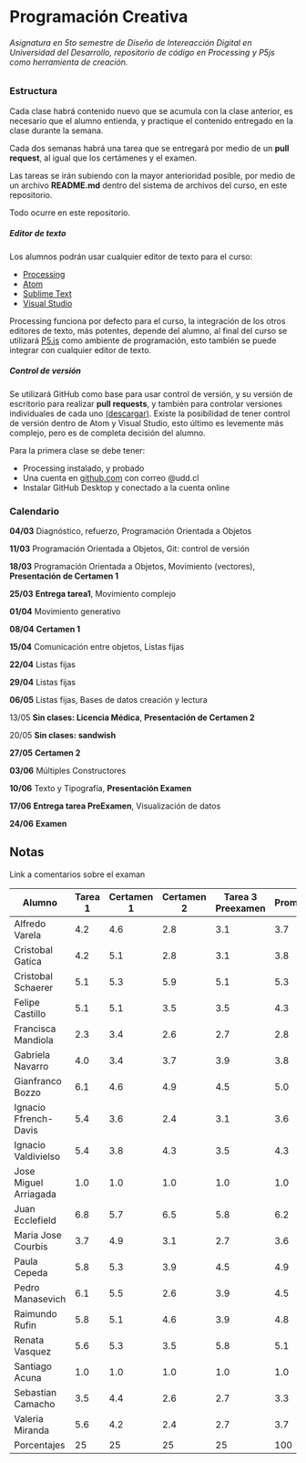 # Programación Creativa
###### Asignatura en 5to semestre de Diseño de Intereacción Digital en Universidad del Desarrollo, repositorio de código en Processing y P5js como herramienta de creación.

### Estructura

Cada clase habrá contenido nuevo que se acumula con la clase anterior, es necesario que el alumno entienda, y practique el contenido entregado en la clase durante la semana.

Cada dos semanas habrá una tarea que se entregará por medio de un **pull request**, al igual que los certámenes y el examen.

Las tareas se irán subiendo con la mayor anterioridad posible, por medio de un archivo **README.md** dentro del sistema de archivos del curso, en este repositorio.

Todo ocurre en este repositorio.

##### **Editor de texto**

Los alumnos podrán usar cualquier editor de texto para el curso:

- [Processing](https://processing.org/download/)
- [Atom](https://atom.io/)
- [Sublime Text](https://www.sublimetext.com/)
- [Visual Studio](https://code.visualstudio.com/)

Processing funciona por defecto para el curso, la integración de los otros editores de texto, más potentes, depende del alumno, al final del curso se utilizará [P5.js](https://p5js.org/download/) como ambiente de programación, esto también se puede integrar con cualquier editor de texto.

##### Control de versión

Se utilizará GitHub como base para usar control de versión, y su versión de escritorio para realizar **pull requests**, y también para controlar versiones individuales de cada uno [(descargar)](https://desktop.github.com/). Existe la posibilidad de tener control de versión dentro de Atom y Visual Studio, esto último es levemente más complejo, pero es de completa decisión del alumno.



Para la primera clase se debe tener:

- Processing instalado, y probado
- Una cuenta en [github.com](https://www.github.com/) con correo @udd.cl
- Instalar GitHub Desktop y conectado a la cuenta online



### Calendario

**04/03** Diagnóstico, refuerzo, Programación Orientada a Objetos

**11/03** Programación Orientada a Objetos, Git: control de versión

**18/03** Programación Orientada a Objetos, Movimiento (vectores), **Presentación de Certamen 1**

**25/03** **Entrega tarea1**, Movimiento complejo

**01/04** Movimiento generativo

**08/04** **Certamen 1**

**15/04** Comunicación entre objetos, Listas fijas

**22/04** Listas fijas

**29/04** Listas fijas

**06/05** Listas fijas, Bases de datos creación y lectura

13/05 **Sin clases: Licencia Médica**, **Presentación de Certamen 2**

20/05 **Sin clases: sandwish**

**27/05** **Certamen 2**

**03/06** Múltiples Constructores

**10/06** Texto y Tipografía, **Presentación Examen**

**17/06** **Entrega tarea PreExamen**, Visualización de datos

**24/06** **Examen**





## Notas

Link a comentarios sobre el examan

| Alumno           | Tarea 1 | Certamen 1 | Certamen 2 | Tarea 3 Preexamen | Promedio | Nota Examen* | Nota Final |
| ---------------- | ------- | ---------- | ---------- | ------------- | ----------------- | ---------------- | ---------------- |
| Alfredo Varela   | 4.2     | 4.6        | 2.8 | 3.1 | 3.7 | 5.5-4.2 | 4.0 |
| Cristobal Gatica | 4.2     | 5.1        | 2.8 | 3.1 | 3.8 | 1.0-10 | 3.0 |
| Cristobal Schaerer | 5.1 | 5.3 | 5.9 | 5.1 | 5.3 | 7.0-7.0 | 5.8 |
| Felipe Castillo | 5.1 | 5.1 | 3.5 | 3.5 | 4.3 | 5.5-5.1 | 4.5 |
| Francisca Mandiola | 2.3 | 3.4 | 2.6 | 2.7 | 2.8 | 1.0-1.0 | 2.2 |
| Gabriela Navarro | 4.0 | 3.4 | 3.7 | 3.9 | 3.8 | 4.5-3.5 | 3.7 |
| Gianfranco Bozzo | 6.1 | 4.6 | 4.9 | 4.5 | 5.0 | 6.5-4.9 | 5.1 |
| Ignacio Ffrench-Davis | 5.4 | 3.6 | 2.4 | 3.1 | 3.6 | 5.5-1.0 | 3.1 |
| Ignacio Valdivielso | 5.4 | 3.8 | 4.3 | 3.5 | 4.3 | 5.5-4.4 | 4.3 |
| Jose Miguel Arriagada | 1.0 | 1.0 | 1.0 | 1.0 | 1.0 | 1.0 | 1.0 |
| Juan Ecclefield | 6.8 | 5.7 | 6.5 | 5.8 | 6.2 | 6.5-7.0 | 6.4 |
| Maria Jose Courbis | 3.7 | 4.9 | 3.1 | 2.7 | 3.6 | 1.0-1.0 | 2.8 |
| Paula Cepeda | 5.8 | 5.3 | 3.9 | 4.5 | 4.9 | 5.5-3.8 | 4.6 |
| Pedro Manasevich | 6.1 | 5.5 | 2.6 | 3.9 | 4.5 | 5.5-3.8 | 4.4 |
| Raimundo Rufin | 5.8 | 5.1 | 4.6 | 3.9 | 4.8 | 5.5-4.2 | 4.8 |
| Renata Vasquez | 5.6 | 5.3 | 3.5 | 5.8 | 5.1 | 5.5-4.2 | 4.8 |
| Santiago Acuna | 1.0 | 1.0 | 1.0 | 1.0 | 1.0 | 1.0 | 1.0 |
| Sebastian Camacho | 3.5 | 4.4 | 2.6 | 2.7 | 3.3 | 1.0-1.0 | 2.6 |
| Valeria Miranda | 5.6 | 4.2 | 2.4 | 2.7 | 3.7 | 5.5-4.2 | 4.0 |
| Porcentajes | 25 | 25 | 25 | 25 | 100| 20% |  |
